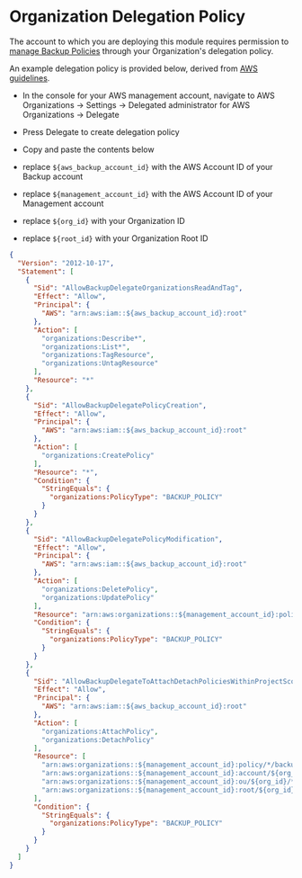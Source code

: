 # Organization Delegation Policy

The account to which you are deploying this module requires permission to [manage Backup Policies](https://docs.aws.amazon.com/organizations/latest/userguide/orgs_delegate_policies.html) through your Organization's delegation policy.

An example delegation policy is provided below, derived from [AWS guidelines](https://aws.amazon.com/blogs/storage/delegated-administrator-support-for-aws-backup). 

- In the console for your AWS management account, navigate to AWS Organizations -> Settings -> Delegated administrator for AWS Organizations -> Delegate

- Press Delegate to create delegation policy

- Copy and paste the contents below

- replace `${aws_backup_account_id}` with the AWS Account ID of your Backup account

- replace `${management_account_id}` with the AWS Account ID of your Management account

- replace `${org_id}` with your Organization ID

- replace `${root_id}` with your Organization Root ID

```json
{
  "Version": "2012-10-17",
  "Statement": [
    {
      "Sid": "AllowBackupDelegateOrganizationsReadAndTag",
      "Effect": "Allow",
      "Principal": {
        "AWS": "arn:aws:iam::${aws_backup_account_id}:root"
      },
      "Action": [
        "organizations:Describe*",
        "organizations:List*",
        "organizations:TagResource",
        "organizations:UntagResource"
      ],
      "Resource": "*"
    },
    {
      "Sid": "AllowBackupDelegatePolicyCreation",
      "Effect": "Allow",
      "Principal": {
        "AWS": "arn:aws:iam::${aws_backup_account_id}:root"
      },
      "Action": [
        "organizations:CreatePolicy"
      ],
      "Resource": "*",
      "Condition": {
        "StringEquals": {
          "organizations:PolicyType": "BACKUP_POLICY"
        }
      }
    },
    {
      "Sid": "AllowBackupDelegatePolicyModification",
      "Effect": "Allow",
      "Principal": {
        "AWS": "arn:aws:iam::${aws_backup_account_id}:root"
      },
      "Action": [
        "organizations:DeletePolicy",
        "organizations:UpdatePolicy"
      ],
      "Resource": "arn:aws:organizations::${management_account_id}:policy/*/backup_policy/*",
      "Condition": {
        "StringEquals": {
          "organizations:PolicyType": "BACKUP_POLICY"
        }
      }
    },
    {
      "Sid": "AllowBackupDelegateToAttachDetachPoliciesWithinProjectScope",
      "Effect": "Allow",
      "Principal": {
        "AWS": "arn:aws:iam::${aws_backup_account_id}:root"
      },
      "Action": [
        "organizations:AttachPolicy",
        "organizations:DetachPolicy"
      ],
      "Resource": [
        "arn:aws:organizations::${management_account_id}:policy/*/backup_policy/*",
        "arn:aws:organizations::${management_account_id}:account/${org_id}/*",
        "arn:aws:organizations::${management_account_id}:ou/${org_id}/*",
        "arn:aws:organizations::${management_account_id}:root/${org_id}/${root_id}"
      ],
      "Condition": {
        "StringEquals": {
          "organizations:PolicyType": "BACKUP_POLICY"
        }
      }
    }
  ]
}
```